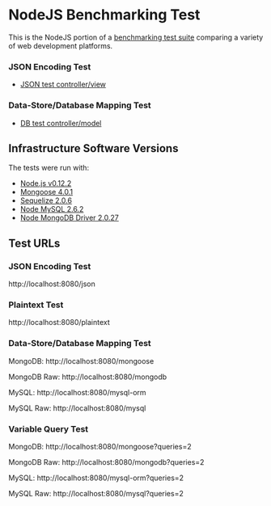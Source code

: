 # NodeJS Benchmarking Test

This is the NodeJS portion of a [benchmarking test suite](../) comparing a variety of web development platforms.

### JSON Encoding Test

* [JSON test controller/view](hello.js)

### Data-Store/Database Mapping Test

* [DB test controller/model](hello.js)

## Infrastructure Software Versions
The tests were run with:
* [Node.js v0.12.2](http://nodejs.org/)
* [Mongoose 4.0.1](http://mongoosejs.com/)
* [Sequelize 2.0.6](https://github.com/sequelize/sequelize)
* [Node MySQL 2.6.2](https://github.com/felixge/node-mysql/)
* [Node MongoDB Driver 2.0.27](https://github.com/mongodb/node-mongodb-native)

## Test URLs
### JSON Encoding Test

http://localhost:8080/json

### Plaintext Test

http://localhost:8080/plaintext

### Data-Store/Database Mapping Test

MongoDB:
http://localhost:8080/mongoose

MongoDB Raw:
http://localhost:8080/mongodb

MySQL:
http://localhost:8080/mysql-orm

MySQL Raw:
http://localhost:8080/mysql

### Variable Query Test

MongoDB:
http://localhost:8080/mongoose?queries=2

MongoDB Raw:
http://localhost:8080/mongodb?queries=2

MySQL:
http://localhost:8080/mysql-orm?queries=2

MySQL Raw:
http://localhost:8080/mysql?queries=2
